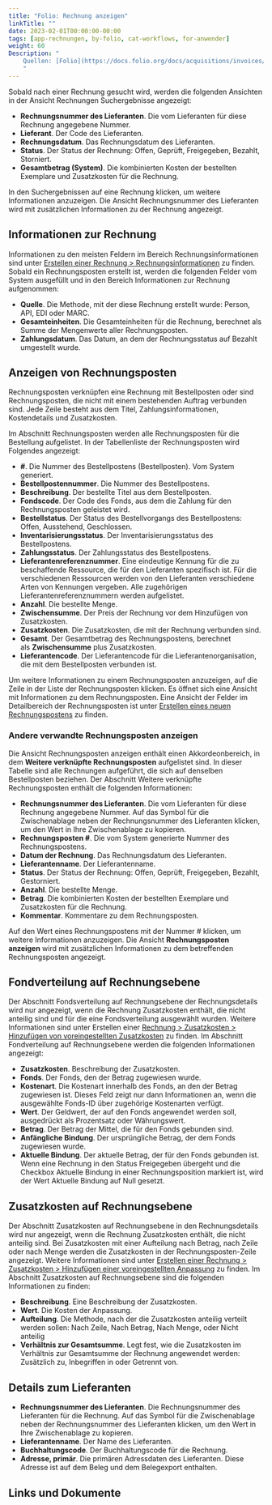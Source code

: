 ```yaml
---
title: "Folio: Rechnung anzeigen"
linkTitle: ""
date: 2023-02-01T00:00:00-00:00
tags: [app-rechnungen, by-folio, cat-workflows, for-anwender]
weight: 60
Description: "
    Quellen: [Folio](https://docs.folio.org/docs/acquisitions/invoices/#viewing-invoice-details ) & [GBV](https://info.gbv.de/display/FOLIOGBVEXTERN/Folio:+Rechnung+anzeigen)
    "
---
```

Sobald nach einer Rechnung gesucht wird, werden die folgenden Ansichten in der Ansicht Rechnungen Suchergebnisse angezeigt:

-   **Rechnungsnummer des Lieferanten**. Die vom Lieferanten für diese Rechnung angegebene Nummer.
-   **Lieferant**. Der Code des Lieferanten.
-   **Rechnungsdatum**. Das Rechnungsdatum des Lieferanten.
-   **Status**. Der Status der Rechnung: Offen, Geprüft, Freigegeben, Bezahlt, Storniert.
-   **Gesamtbetrag (System)**. Die kombinierten Kosten der bestellten Exemplare und Zusatzkosten für die Rechnung.

In den Suchergebnissen auf eine Rechnung klicken, um weitere Informationen anzuzeigen. Die Ansicht Rechnungsnummer des Lieferanten wird mit zusätzlichen Informationen zu der Rechnung angezeigt.

## Informationen zur Rechnung

Informationen zu den meisten Feldern im Bereich Rechnungsinformationen sind unter [Erstellen einer Rechnung > Rechnungsinformationen](https://info.gbv.de/display/FOLIOGBVEXTERN/Folio%3A+Rechnung+erstellen) zu finden. Sobald ein Rechnungsposten erstellt ist, werden die folgenden Felder vom System ausgefüllt und in den Bereich Informationen zur Rechnung aufgenommen:

-   **Quelle**. Die Methode, mit der diese Rechnung erstellt wurde: Person, API, EDI oder MARC.
-   **Gesamteinheiten**. Die Gesamteinheiten für die Rechnung, berechnet als Summe der Mengenwerte aller Rechnungsposten.
-   **Zahlungsdatum**. Das Datum, an dem der Rechnungsstatus auf Bezahlt umgestellt wurde.

## Anzeigen von Rechnungsposten

Rechnungsposten verknüpfen eine Rechnung mit Bestellposten oder sind Rechnungsposten, die nicht mit einem bestehenden Auftrag verbunden sind. Jede Zeile besteht aus dem Titel, Zahlungsinformationen, Kostendetails und Zusatzkosten.

Im Abschnitt Rechnungsposten werden alle Rechnungsposten für die Bestellung aufgelistet. In der Tabellenliste der Rechnungsposten wird Folgendes angezeigt:

-   **#**. Die Nummer des Bestellpostens (Bestellposten). Vom System generiert.
-   **Bestellpostennummer**. Die Nummer des Bestellpostens.
-   **Beschreibung**. Der bestellte Titel aus dem Bestellposten.
-   **Fondscode**. Der Code des Fonds, aus dem die Zahlung für den Rechnungsposten geleistet wird.
-   **Bestellstatus**. Der Status des Bestellvorgangs des Bestellpostens: Offen, Ausstehend, Geschlossen.
-   **Inventarisierungsstatus**. Der Inventarisierungsstatus des Bestellpostens.
-   **Zahlungsstatus**. Der Zahlungsstatus des Bestellpostens.
-   **Lieferantenreferenznummer**. Eine eindeutige Kennung für die zu beschaffende Ressource, die für den Lieferanten spezifisch ist. Für die verschiedenen Ressourcen werden von den Lieferanten verschiedene Arten von Kennungen vergeben. Alle zugehörigen Lieferantenreferenznummern werden aufgelistet.
-   **Anzahl**. Die bestellte Menge.
-   **Zwischensumme**. Der Preis der Rechnung vor dem Hinzufügen von Zusatzkosten.
-   **Zusatzkosten**. Die Zusatzkosten, die mit der Rechnung verbunden sind.
-   **Gesamt**. Der Gesamtbetrag des Rechnungspostens, berechnet als **Zwischensumme** plus Zusatzkosten.
-   **Lieferantencode**. Der Lieferantencode für die Lieferantenorganisation, die mit dem Bestellposten verbunden ist.

Um weitere Informationen zu einem Rechnungsposten anzuzeigen, auf die Zeile in der Liste der Rechnungsposten klicken. Es öffnet sich eine Ansicht mit Informationen zu dem Rechnungsposten. Eine Ansicht der Felder im Detailbereich der Rechnungsposten ist unter [Erstellen eines neuen Rechnungspostens](https://info.gbv.de/pages/viewpage.action?pageId=851345662) zu finden.

### Andere verwandte Rechnungsposten anzeigen

Die Ansicht Rechnungsposten anzeigen enthält einen Akkordeonbereich, in dem **Weitere verknüpfte Rechnungsposten** aufgelistet sind. In dieser Tabelle sind alle Rechnungen aufgeführt, die sich auf denselben Bestellposten beziehen. Der Abschnitt Weitere verknüpfte Rechnungsposten enthält die folgenden Informationen:

-   **Rechnungsnummer des Lieferanten**. Die vom Lieferanten für diese Rechnung angegebene Nummer. Auf das Symbol für die Zwischenablage neben der Rechnungsnummer des Lieferanten klicken, um den Wert in Ihre Zwischenablage zu kopieren.
-   **Rechnungsposten #**. Die vom System generierte Nummer des Rechnungspostens.
-   **Datum der Rechnung**. Das Rechnungsdatum des Lieferanten.
-   **Lieferantenname**. Der Lieferantenname.
-   **Status**. Der Status der Rechnung: Offen, Geprüft, Freigegeben, Bezahlt, Gestorniert.
-   **Anzahl**. Die bestellte Menge.
-   **Betrag**. Die kombinierten Kosten der bestellten Exemplare und Zusatzkosten für die Rechnung.
-   **Kommentar**. Kommentare zu dem Rechnungsposten.

Auf den Wert eines Rechnungspostens mit der Nummer # klicken, um weitere Informationen anzuzeigen. Die Ansicht **Rechnungsposten anzeigen** wird mit zusätzlichen Informationen zu dem betreffenden Rechnungsposten angezeigt.

## Fondverteilung auf Rechnungsebene

Der Abschnitt Fondsverteilung auf Rechnungsebene der Rechnungsdetails wird nur angezeigt, wenn die Rechnung Zusatzkosten enthält, die nicht anteilig sind und für die eine Fondsverteilung ausgewählt wurden. Weitere Informationen sind unter Erstellen einer [Rechnung > Zusatzkosten > Hinzufügen von voreingestellten Zusatzkosten](https://info.gbv.de/pages/viewpage.action?pageId=851345662) zu finden. Im Abschnitt Fondverteilung auf Rechnungsebene werden die folgenden Informationen angezeigt:

-   **Zusatzkosten**. Beschreibung der Zusatzkosten.
-   **Fonds**. Der Fonds, den der Betrag zugewiesen wurde.
-   **Kostenart**. Die Kostenart innerhalb des Fonds, an den der Betrag zugewiesen ist. Dieses Feld zeigt nur dann Informationen an, wenn die ausgewählte Fonds-ID über zugehörige Kostenarten verfügt.
-   **Wert**. Der Geldwert, der auf den Fonds angewendet werden soll, ausgedrückt als Prozentsatz oder Währungswert.
-   **Betrag**. Der Betrag der Mittel, die für den Fonds gebunden sind.
-   **Anfängliche Bindung**. Der ursprüngliche Betrag, der dem Fonds zugewiesen wurde.
-   **Aktuelle Bindung**. Der aktuelle Betrag, der für den Fonds gebunden ist. Wenn eine Rechnung in den Status Freigegeben übergeht und die Checkbox Aktuelle Bindung in einer Rechnungsposition markiert ist, wird der Wert Aktuelle Bindung auf Null gesetzt.

## Zusatzkosten auf Rechnungsebene

Der Abschnitt Zusatzkosten auf Rechnungsebene in den Rechnungsdetails wird nur angezeigt, wenn die Rechnung Zusatzkosten enthält, die nicht anteilig sind. Bei Zusatzkosten mit einer Aufteilung nach Betrag, nach Zeile oder nach Menge werden die Zusatzkosten in der Rechnungsposten-Zeile angezeigt. Weitere Informationen sind unter [Erstellen einer Rechnung > Zusatzkosten > Hinzufügen einer voreingestellten Anpassung](https://info.gbv.de/pages/viewpage.action?pageId=851345662) zu finden. Im Abschnitt Zusatzkosten auf Rechnungsebene sind die folgenden Informationen zu finden:

-   **Beschreibung**. Eine Beschreibung der Zusatzkosten.
-   **Wert**. Die Kosten der Anpassung.
-   **Aufteilung**. Die Methode, nach der die Zusatzkosten anteilig verteilt werden sollen: Nach Zeile, Nach Betrag, Nach Menge, oder Nicht anteilig
-   **Verhältnis zur Gesamtsumme**. Legt fest, wie die Zusatzkosten im Verhältnis zur Gesamtsumme der Rechnung angewendet werden: Zusätzlich zu, Inbegriffen in oder Getrennt von.

## Details zum Lieferanten

-   **Rechnungsnummer des Lieferanten**. Die Rechnungsnummer des Lieferanten für die Rechnung. Auf das Symbol für die Zwischenablage neben der Rechnungsnummer des Lieferanten klicken, um den Wert in Ihre Zwischenablage zu kopieren.
-   **Lieferantenname**. Der Name des Lieferanten.
-   **Buchhaltungscode**. Der Buchhaltungscode für die Rechnung.
-   **Adresse, primär**. Die primären Adressdaten des Lieferanten. Diese Adresse ist auf dem Beleg und dem Belegexport enthalten.

## Links und Dokumente
